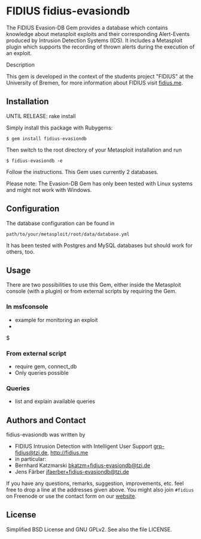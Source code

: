 # FIDIUS fidius-evasiondb

The FIDIUS Evasion-DB Gem provides a database which contains knowledge about metasploit exploits and their corresponding Alert-Events produced by Intrusion Detection Systems (IDS). It includes a Metasploit plugin which supports the recording of thrown alerts during the execution of an exploit.

Description

This gem is developed in the context of the students project "FIDIUS" at the
University of Bremen, for more information about FIDIUS visit
[fidius.me](http://fidius.me/en).

## Installation

UNTIL RELEASE: rake install

Simply install this package with Rubygems:

    $ gem install fidius-evasiondb

Then switch to the root directory of your Metasploit installation and run

    $ fidius-evasiondb -e

Follow the instructions. This Gem uses currently 2 databases.  

Please note: The Evasion-DB Gem has only been tested with Linux systems
and might
 not work with Windows.

## Configuration

The database configuration can be found in

    path/to/your/metasploit/root/data/database.yml 

It has been tested with Postgres and MySQL databases but should work for others, too.

## Usage

There are two possibilities to use this Gem, either inside the Metasploit console (with a plugin) or from external scripts by requiring the Gem. 

### In msfconsole

* example for monitoring an exploit
* 

  $ 
### From external script

* require gem, connect_db
* Only queries possible

### Queries

* list and explain available queries

## Authors and Contact

fidius-evasiondb was written by

* FIDIUS Intrusion Detection with Intelligent User Support
  <grp-fidius@tzi.de>, <http://fidius.me>
* in particular:
 * Bernhard Katzmarski <bkatzm+fidius-evasiondb@tzi.de>
 * Jens Färber <jfaerber+fidius-evasiondb@tzi.de>

If you have any questions, remarks, suggestion, improvements,
etc. feel free to drop a line at the addresses given above.
You might also join `#fidius` on Freenode or use the contact
form on our [website](http://fidius.me/en/contact).


## License

Simplified BSD License and GNU GPLv2. See also the file LICENSE.
